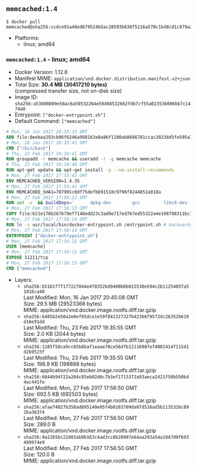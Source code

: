 ## `memcached:1.4`

```console
$ docker pull memcached@sha256:ccdce91a48ed679524b5ac28593b630f5216a570c1bd8cd1c979a26fb11fdaa8
```

-	Platforms:
	-	linux; amd64

### `memcached:1.4` - linux; amd64

-	Docker Version: 1.12.6
-	Manifest MIME: `application/vnd.docker.distribution.manifest.v2+json`
-	Total Size: **30.4 MB (30417210 bytes)**  
	(compressed transfer size, not on-disk size)
-	Image ID: `sha256:a53690889e58ac6a59532264e59408532662fdb7cf55a023536006bb7c1474a8`
-	Entrypoint: `["docker-entrypoint.sh"]`
-	Default Command: `["memcached"]`

```dockerfile
# Mon, 16 Jan 2017 20:35:33 GMT
ADD file:0eebaa293cb06f6246a998163e8a86f1100ab8666781ccac20234d5fe595a7ec in / 
# Mon, 16 Jan 2017 20:35:43 GMT
CMD ["/bin/bash"]
# Thu, 23 Feb 2017 19:34:41 GMT
RUN groupadd -r memcache && useradd -r -g memcache memcache
# Thu, 23 Feb 2017 19:34:48 GMT
RUN apt-get update && apt-get install -y --no-install-recommends 		libevent-2.0-5 	&& rm -rf /var/lib/apt/lists/*
# Mon, 27 Feb 2017 17:55:41 GMT
ENV MEMCACHED_VERSION=1.4.35
# Mon, 27 Feb 2017 17:55:41 GMT
ENV MEMCACHED_SHA1=787991c0df75defbb91518c9796f8244852a018a
# Mon, 27 Feb 2017 17:56:12 GMT
RUN set -x 	&& buildDeps=' 		dpkg-dev 		gcc 		libc6-dev 		libevent-dev 		make 		perl 		wget 	' 	&& apt-get update && apt-get install -y $buildDeps --no-install-recommends 	&& rm -rf /var/lib/apt/lists/* 	&& wget -O memcached.tar.gz "http://memcached.org/files/memcached-$MEMCACHED_VERSION.tar.gz" 	&& echo "$MEMCACHED_SHA1  memcached.tar.gz" | sha1sum -c - 	&& mkdir -p /usr/src/memcached 	&& tar -xzf memcached.tar.gz -C /usr/src/memcached --strip-components=1 	&& rm memcached.tar.gz 	&& cd /usr/src/memcached 	&& ./configure --build="$(dpkg-architecture --query DEB_BUILD_GNU_TYPE)" 	&& make -j "$(nproc)" 	&& make install 	&& cd / && rm -rf /usr/src/memcached 	&& apt-get purge -y --auto-remove $buildDeps
# Mon, 27 Feb 2017 17:56:13 GMT
COPY file:621e178b267679ef7140edd23c3ad9e717ed767ed55322a4e198798311bc1d36 in /usr/local/bin/ 
# Mon, 27 Feb 2017 17:56:14 GMT
RUN ln -s usr/local/bin/docker-entrypoint.sh /entrypoint.sh # backwards compat
# Mon, 27 Feb 2017 17:56:14 GMT
ENTRYPOINT ["docker-entrypoint.sh"]
# Mon, 27 Feb 2017 17:56:15 GMT
USER [memcache]
# Mon, 27 Feb 2017 17:56:15 GMT
EXPOSE 11211/tcp
# Mon, 27 Feb 2017 17:56:15 GMT
CMD ["memcached"]
```

-	Layers:
	-	`sha256:b5161f7f177227044e4f8352bd9400b6b815538e594c2b1125405fa51016ca48`  
		Last Modified: Mon, 16 Jan 2017 20:45:08 GMT  
		Size: 29.5 MB (29523366 bytes)  
		MIME: application/vnd.docker.image.rootfs.diff.tar.gzip
	-	`sha256:6485b2e50a2e0ef05dce1e59f041327327b42366f9572dc26352b610d16e91dd`  
		Last Modified: Thu, 23 Feb 2017 19:35:55 GMT  
		Size: 2.0 KB (2044 bytes)  
		MIME: application/vnd.docker.image.rootfs.diff.tar.gzip
	-	`sha256:1285f50ca9cc65b8baf1eaae70ce56dfb12116987ef4001414f11541d2b9523f`  
		Last Modified: Thu, 23 Feb 2017 19:35:55 GMT  
		Size: 198.9 KB (198888 bytes)  
		MIME: application/vnd.docker.image.rootfs.diff.tar.gzip
	-	`sha256:6044b94f22a204c85eb02d6c7b3ef1713372a93aeca2421f50b550b44ac441fe`  
		Last Modified: Mon, 27 Feb 2017 17:56:50 GMT  
		Size: 692.5 KB (692503 bytes)  
		MIME: application/vnd.docker.image.rootfs.diff.tar.gzip
	-	`sha256:afae74027b358ad895140e05f4b0103709da07d516ad5b1135326c892ba36374`  
		Last Modified: Mon, 27 Feb 2017 17:56:50 GMT  
		Size: 289.0 B  
		MIME: application/vnd.docker.image.rootfs.diff.tar.gzip
	-	`sha256:9a2265bc22d03ab9b163c4ad3cc8b20997e64aa293a54a1947d9f693499974e9`  
		Last Modified: Mon, 27 Feb 2017 17:56:50 GMT  
		Size: 120.0 B  
		MIME: application/vnd.docker.image.rootfs.diff.tar.gzip
